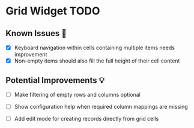 # Grid Widget TODO

## Known Issues 🐛

- [x] Keyboard navigation within cells containing multiple items needs improvement
- [x] Non-empty items should also fill the full height of their cell content

## Potential Improvements 💡
- [ ] Make filtering of empty rows and columns optional
- [ ] Show configuration help when required column mappings are missing
- [ ] Add edit mode for creating records directly from grid cells

